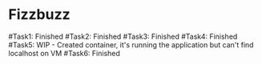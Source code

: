 # Fizzbuzz

#Task1: Finished
#Task2: Finished
#Task3: Finished
#Task4: Finished
#Task5: WIP - Created container, it's running the application but can't find localhost on VM
#Task6: Finished
